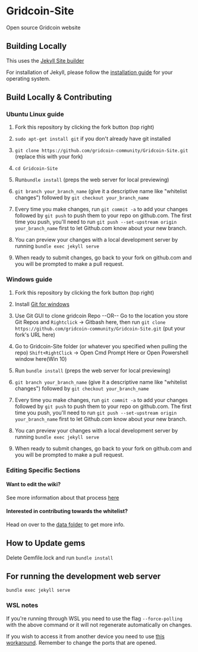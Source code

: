 # Gridcoin-Site

Open source Gridcoin website

## Building Locally

This uses the [Jekyll Site builder](https://jekyllrb.com)

For installation of Jekyll, please follow the [installation guide](https://jekyllrb.com/docs/installation/) for your operating system.

## Build Locally & Contributing

### Ubuntu Linux guide

1. Fork this repository by clicking the fork button (top right)

2. `sudo apt-get install git` if you don't already have git installed

3. `git clone https://github.com/gridcoin-community/Gridcoin-Site.git`
 (replace this with your fork)

4. `cd Gridcoin-Site`

5. Run`bundle install` (preps the web server for local previewing)

6. `git branch your_branch_name` (give it a descriptive name like "whitelist changes") followed by `git checkout your_branch_name`

7. Every time you make changes, run `git commit -a` to add your changes followed by `git push` to push them to your repo on github.com. The first time you push, you'll need to run `git push --set-upstream origin your_branch_name` first to let Github.com know about your new branch.

8. You can preview your changes with a local development server by running `bundle exec jekyll serve`

9. When ready to submit changes, go back to your fork on github.com and you will be prompted to make a pull request.

### Windows guide

1. Fork this repository by clicking the fork button (top right)

2. Install [Git for windows](https://git-scm.com/downloads)

3. Use Git GUI to clone gridcoin Repo   --OR-- Go to the location you store Git Repos and `Rightclick` -> Gitbash here, then run  `git clone https://github.com/gridcoin-community/Gridcoin-Site.git` (put your fork's URL here)

4. Go to Gridcoin-Site folder (or whatever you specified when pulling the repo) `Shift+RightClick` -> Open Cmd Prompt Here or Open Powershell window here(Win 10)

5. Run `bundle install` (preps the web server for local previewing)

6. `git branch your_branch_name` (give it a descriptive name like "whitelist changes") followed by `git checkout your_branch_name`

7. Every time you make changes, run `git commit -a` to add your changes followed by `git push` to push them to your repo on github.com. The first time you push, you'll need to run `git push --set-upstream origin your_branch_name` first to let Github.com know about your new branch.

8. You can preview your changes with a local development server by running `bundle exec jekyll serve`

9. When ready to submit changes, go back to your fork on github.com and you will be prompted to make a pull request.

### Editing Specific Sections

#### Want to edit the wiki?

See more information about that process [here](https://gridcoin.us/wiki/wiki-editing)

#### Interested in contributing towards the whitelist?

Head on over to the [data folder](_data/) to get more info.

## How to Update gems

Delete Gemfile.lock and run `bundle install`

## For running the development web server

```sh
bundle exec jekyll serve
```

### WSL notes

If you're running through WSL you need to use the flag `--force-polling` with the above command or it will not regenerate automatically on changes.

If you wish to access it from another device you need to use [this workaround](https://github.com/microsoft/WSL/issues/4150#issuecomment-504209723). Remember to change the ports that are opened.
